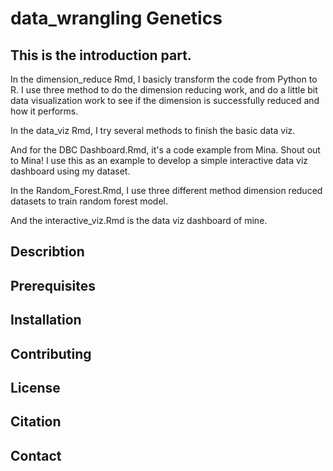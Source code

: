 # data_wrangling Genetics

## This is the introduction part.

In the dimension_reduce Rmd, I basicly transform the code from Python to R. I use three method to do the dimension reducing work, and do a little bit data visualization work to see if the dimension is successfully reduced and how it performs.

In the data_viz Rmd, I try several methods to finish the basic data viz. 

And for the DBC Dashboard.Rmd, it's a code example from Mina. Shout out to Mina! I use this as an example to develop a simple interactive data viz dashboard using my dataset.

In the Random_Forest.Rmd, I use three different method dimension reduced datasets to train random forest model.

And the interactive_viz.Rmd is the data viz dashboard of mine.

## Describtion

## Prerequisites

## Installation

## Contributing

## License

## Citation

## Contact
